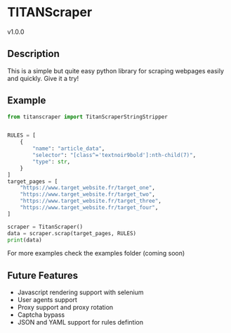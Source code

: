 TITANScraper 
=========
v1.0.0


Description
----------
This is a simple but quite easy python library for scraping webpages easily and quickly. Give it a try!

Example
------
```python
from titanscraper import TitanScraperStringStripper


RULES = [
    {
        "name": "article_data",
        "selector": "[class^='textnoir9bold']:nth-child(7)",
        "type": str,
    }
]
target_pages = [
    "https://www.target_website.fr/target_one",
    "https://www.target_website.fr/target_two",
    "https://www.target_website.fr/target_three",
    "https://www.target_website.fr/target_four",
]

scraper = TitanScraper()
data = scraper.scrap(target_pages, RULES)
print(data)
```
For more examples check the examples folder (coming soon)


Future Features
--------
- Javascript rendering support with selenium
- User agents support
- Proxy support and proxy rotation
- Captcha bypass
- JSON and YAML support for rules defintion